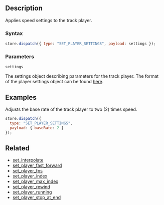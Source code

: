 ## Description

Applies speed settings to the track player.

### Syntax

```js
store.dispatch({ type: "SET_PLAYER_SETTINGS", payload: settings });
```

### Parameters

`settings`

The settings object describing parameters for the track player. The format of the player settings object can be found [here](../External/templates.js).

## Examples

Adjusts the base rate of the track player to two (2) times speed.

```js
store.dispatch({
  type: "SET_PLAYER_SETTINGS",
  payload: { baseRate: 2 }
});
```

## Related

- [set_interpolate](./set_interpolate.md)
- [set_player_fast_forward](./set_player_fast_forward.md)
- [set_player_fps](./set_player_fps.md)
- [set_player_index](./set_player_index.md)
- [set_player_max_index](./set_player_max_index.md)
- [set_player_rewind](./set_player_rewind.md)
- [set_player_running](./set_player_running.md)
- [set_player_stop_at_end](./set_player_stop_at_end.md)
